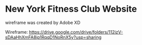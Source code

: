 # New York Fitness Club Website 



wireframe was created by Adobe XD

Wireframe: https://drive.google.com/drive/folders/112izV-sDAaHhXmFA8ip1RqqD1NoRnX5y?usp=sharing

